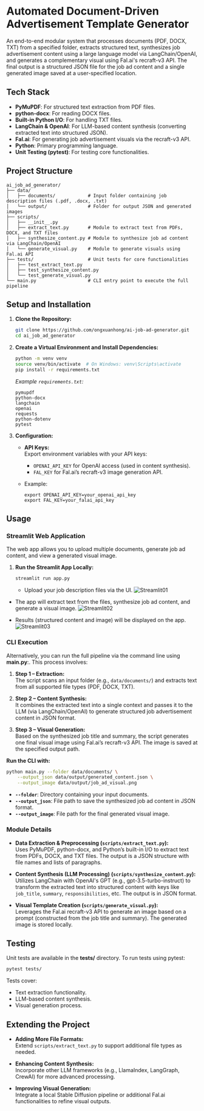 # Automated Document-Driven Advertisement Template Generator

An end-to-end modular system that processes documents (PDF, DOCX, TXT) from a specified folder, extracts structured text, synthesizes job advertisement content using a large language model via LangChain/OpenAI, and generates a complementary visual using Fal.ai's recraft-v3 API. The final output is a structured JSON file for the job ad content and a single generated image saved at a user-specified location.

## Tech Stack

- **PyMuPDF**: For structured text extraction from PDF files.
- **python-docx**: For reading DOCX files.
- **Built-in Python I/O**: For handling TXT files.
- **LangChain & OpenAI**: For LLM-based content synthesis (converting extracted text into structured JSON).
- **Fal.ai**: For generating job advertisement visuals via the recraft-v3 API.
- **Python**: Primary programming language.
- **Unit Testing (pytest)**: For testing core functionalities.

## Project Structure

```
ai_job_ad_generator/
├── data/
│   ├── documents/            # Input folder containing job description files (.pdf, .docx, .txt)
│   └── output/               # Folder for output JSON and generated images
├── scripts/
│   ├── __init__.py
│   ├── extract_text.py       # Module to extract text from PDFs, DOCX, and TXT files
│   ├── synthesize_content.py # Module to synthesize job ad content via LangChain/OpenAI
│   └── generate_visual.py    # Module to generate visuals using Fal.ai API
├── tests/                    # Unit tests for core functionalities
│   ├── test_extract_text.py
│   ├── test_synthesize_content.py
│   └── test_generate_visual.py
└── main.py                   # CLI entry point to execute the full pipeline
```

## Setup and Installation

1. **Clone the Repository:**
   ```bash
   git clone https://github.com/ongxuanhong/ai-job-ad-generator.git
   cd ai_job_ad_generator
   ```

2. **Create a Virtual Environment and Install Dependencies:**
   ```bash
   python -m venv venv
   source venv/bin/activate  # On Windows: venv\Scripts\activate
   pip install -r requirements.txt
   ```

   *Example `requirements.txt`:*
   ```
   pymupdf
   python-docx
   langchain
   openai
   requests
   python-dotenv
   pytest
   ```

3. **Configuration:**

   - **API Keys:**  
     Export environment variables with your API keys:
     - `OPENAI_API_KEY` for OpenAI access (used in content synthesis).
     - `FAL_KEY` for Fal.ai’s recraft-v3 image generation API.

   - Example:
     ```
     export OPENAI_API_KEY=your_openai_api_key
     export FAL_KEY=your_falai_api_key
     ```

## Usage

### Streamlit Web Application

The web app allows you to upload multiple documents, generate job ad content, and view a generated visual image.

1. **Run the Streamlit App Locally:**
   ```bash
   streamlit run app.py
   ```
   - Upload your job description files via the UI.
    ![Streamlit01](data/images/streamlit01.png)

  - The app will extract text from the files, synthesize job ad content, and generate a visual image.
  ![Streamlit02](data/images/streamlit02.png)

  - Results (structured content and image) will be displayed on the app.
  ![Streamlit03](data/images/streamlit03.png)

### CLI Execution

Alternatively, you can run the full pipeline via the command line using **main.py**:. This process involves:

1. **Step 1 – Extraction:**  
   The script scans an input folder (e.g., `data/documents/`) and extracts text from all supported file types (PDF, DOCX, TXT).

2. **Step 2 – Content Synthesis:**  
   It combines the extracted text into a single context and passes it to the LLM (via LangChain/OpenAI) to generate structured job advertisement content in JSON format.

3. **Step 3 – Visual Generation:**  
   Based on the synthesized job title and summary, the script generates one final visual image using Fal.ai’s recraft-v3 API. The image is saved at the specified output path.

**Run the CLI with:**

```bash
python main.py --folder data/documents/ \
    --output_json data/output/generated_content.json \
    --output_image data/output/job_ad_visual.png
```

- **`--folder`**: Directory containing your input documents.
- **`--output_json`**: File path to save the synthesized job ad content in JSON format.
- **`--output_image`**: File path for the final generated visual image.

### Module Details

- **Data Extraction & Preprocessing (`scripts/extract_text.py`):**  
  Uses PyMuPDF, python-docx, and Python’s built-in I/O to extract text from PDFs, DOCX, and TXT files. The output is a JSON structure with file names and lists of paragraphs.

- **Content Synthesis (LLM Processing) (`scripts/synthesize_content.py`):**  
  Utilizes LangChain with OpenAI's GPT (e.g., gpt-3.5-turbo-instruct) to transform the extracted text into structured content with keys like `job_title`, `summary`, `responsibilities`, etc. The output is in JSON format.

- **Visual Template Creation (`scripts/generate_visual.py`):**  
  Leverages the Fal.ai recraft-v3 API to generate an image based on a prompt (constructed from the job title and summary). The generated image is stored locally.

## Testing

Unit tests are available in the **tests/** directory. To run tests using pytest:

```bash
pytest tests/
```

Tests cover:
- Text extraction functionality.
- LLM-based content synthesis.
- Visual generation process.

## Extending the Project

- **Adding More File Formats:**  
  Extend `scripts/extract_text.py` to support additional file types as needed.

- **Enhancing Content Synthesis:**  
  Incorporate other LLM frameworks (e.g., LlamaIndex, LangGraph, CrewAI) for more advanced processing.

- **Improving Visual Generation:**  
  Integrate a local Stable Diffusion pipeline or additional Fal.ai functionalities to refine visual outputs.